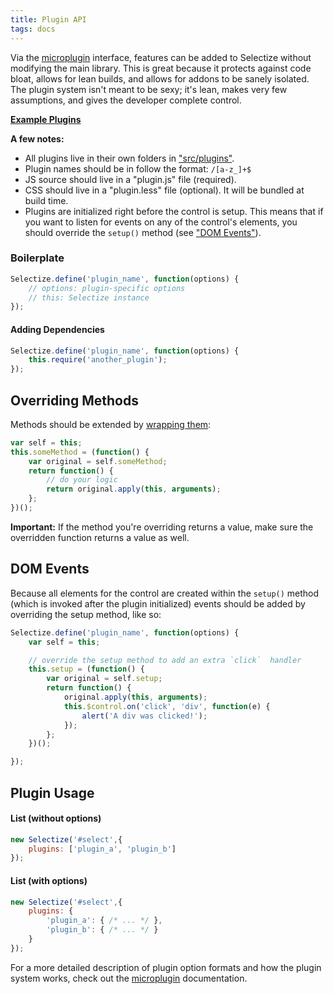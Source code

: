 ```yaml
---
title: Plugin API
tags: docs
---
```


Via the [microplugin](https://github.com/brianreavis/microplugin.js) interface,
features can be added to Selectize without modifying the main library.
This is great because it protects against code bloat, allows for lean builds,
and allows for addons to be sanely isolated. The plugin system isn't meant
to be sexy; it's lean, makes very few assumptions, and gives the developer
complete control.

[**Example Plugins**](examples/plugins)

**A few notes:**
- All plugins live in their own folders in ["src/plugins"](https://github.com/orchidjs/orchid-select/tree/master/src/plugins).
- Plugin names should be in follow the format: `/[a-z_]+$`
- JS source should live in a "plugin.js" file (required).
- CSS should live in a "plugin.less" file (optional). It will be bundled at build time.
- Plugins are initialized right before the control is setup.
  This means that if you want to listen for events on any of the control's
  elements, you should override the `setup()` method (see ["DOM Events"](#dom-events)).

### Boilerplate

```js
Selectize.define('plugin_name', function(options) {
	// options: plugin-specific options
	// this: Selectize instance
});
```

#### Adding Dependencies

```js
Selectize.define('plugin_name', function(options) {
	this.require('another_plugin');
});
```

## Overriding Methods

Methods should be extended by [wrapping them](http://coreymaynard.com/blog/extending-a-javascript-function/):

```js
var self = this;
this.someMethod = (function() {
	var original = self.someMethod;
	return function() {
		// do your logic
		return original.apply(this, arguments);
	};
})();
```

**Important:** If the method you're overriding returns a value, make sure the
overridden function returns a value as well.

## DOM Events

Because all elements for the control are created within the `setup()` method (which is
invoked after the plugin initialized) events should be added by overriding the setup method,
like so:

```js
Selectize.define('plugin_name', function(options) {
	var self = this;

	// override the setup method to add an extra `click`  handler
	this.setup = (function() {
		var original = self.setup;
		return function() {
			original.apply(this, arguments);
			this.$control.on('click', 'div', function(e) {
				alert('A div was clicked!');
			});
		};
	})();

});
```

## Plugin Usage

#### List (without options)

```js
new Selectize('#select',{
	plugins: ['plugin_a', 'plugin_b']
});
```

#### List (with options)

```js
new Selectize('#select',{
	plugins: {
		'plugin_a': { /* ... */ },
		'plugin_b': { /* ... */ }
	}
});
```

For a more detailed description of plugin option formats and how the plugin system works, check out the [microplugin](https://github.com/brianreavis/microplugin.js) documentation.
